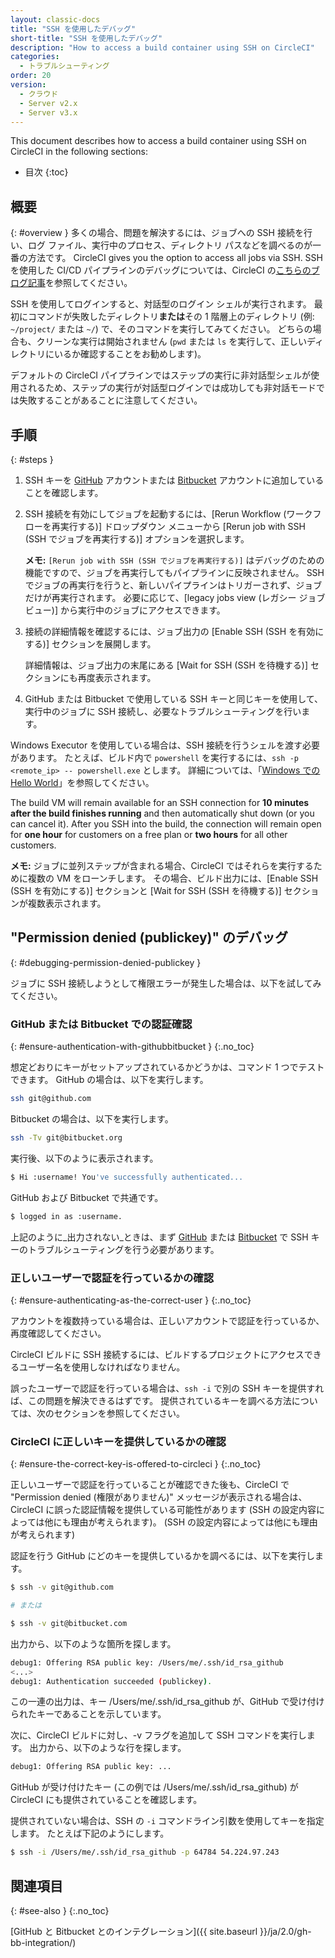 ```yaml
---
layout: classic-docs
title: "SSH を使用したデバッグ"
short-title: "SSH を使用したデバッグ"
description: "How to access a build container using SSH on CircleCI"
categories:
  - トラブルシューティング
order: 20
version:
  - クラウド
  - Server v2.x
  - Server v3.x
---
```


This document describes how to access a build container using SSH on CircleCI in the following sections:

* 目次
{:toc}

## 概要
{: #overview }
多くの場合、問題を解決するには、ジョブへの SSH 接続を行い、ログ ファイル、実行中のプロセス、ディレクトリ パスなどを調べるのが一番の方法です。 CircleCI gives you the option to access all jobs via SSH. SSH を使用した CI/CD パイプラインのデバッグについては、CircleCI の[こちらのブログ記事](https://circleci.com/blog/debugging-ci-cd-pipelines-with-ssh-access/)を参照してください。

SSH を使用してログインすると、対話型のログイン シェルが実行されます。 最初にコマンドが失敗したディレクトリ**または**その 1 階層上のディレクトリ (例: `~/project/` または `~/`) で、そのコマンドを実行してみてください。 どちらの場合も、クリーンな実行は開始されません (`pwd` または `ls` を実行して、正しいディレクトリにいるか確認することをお勧めします)。

デフォルトの CircleCI パイプラインではステップの実行に非対話型シェルが使用されるため、ステップの実行が対話型ログインでは成功しても非対話モードでは失敗することがあることに注意してください。

## 手順
{: #steps }

1. SSH キーを [GitHub](https://help.github.com/articles/adding-a-new-ssh-key-to-your-github-account/) アカウントまたは [Bitbucket](https://confluence.atlassian.com/bitbucket/set-up-an-ssh-key-728138079.html) アカウントに追加していることを確認します。

2. SSH 接続を有効にしてジョブを起動するには、[Rerun Workflow (ワークフローを再実行する)] ドロップダウン メニューから [Rerun job with SSH (SSH でジョブを再実行する)] オプションを選択します。

     **メモ:** `[Rerun job with SSH (SSH でジョブを再実行する)]` はデバッグのための機能ですので、ジョブを再実行してもパイプラインに反映されません。 SSH でジョブの再実行を行うと、新しいパイプラインはトリガーされず、ジョブだけが再実行されます。 必要に応じて、[legacy jobs view (レガシー ジョブ ビュー)] から実行中のジョブにアクセスできます。

3. 接続の詳細情報を確認するには、ジョブ出力の [Enable SSH (SSH を有効にする)] セクションを展開します。

     詳細情報は、ジョブ出力の末尾にある [Wait for SSH (SSH を待機する)] セクションにも再度表示されます。

4. GitHub または Bitbucket で使用している SSH キーと同じキーを使用して、実行中のジョブに SSH 接続し、必要なトラブルシューティングを行います。

Windows Executor を使用している場合は、SSH 接続を行うシェルを渡す必要があります。 たとえば、ビルド内で `powershell` を実行するには、`ssh -p <remote_ip> -- powershell.exe` とします。 詳細については、「[Windows での Hello World]({{site.baseurl}}/2.0/hello-world-windows)」を参照してください。

The build VM will remain available for an SSH connection for **10 minutes after the build finishes running** and then automatically shut down (or you can cancel it). After you SSH into the build, the connection will remain open for **one hour** for customers on a free plan or **two hours** for all other customers.

**メモ:** ジョブに並列ステップが含まれる場合、CircleCI ではそれらを実行するために複数の VM をローンチします。 その場合、ビルド出力には、[Enable SSH (SSH を有効にする)] セクションと [Wait for SSH (SSH を待機する)] セクションが複数表示されます。

## "Permission denied (publickey)" のデバッグ
{: #debugging-permission-denied-publickey }

ジョブに SSH 接続しようとして権限エラーが発生した場合は、以下を試してみてください。

### GitHub または Bitbucket での認証確認
{: #ensure-authentication-with-githubbitbucket }
{:.no_toc}

想定どおりにキーがセットアップされているかどうかは、コマンド 1 つでテストできます。 GitHub の場合は、以下を実行します。

```bash
ssh git@github.com
```

Bitbucket の場合は、以下を実行します。

```bash
ssh -Tv git@bitbucket.org
```

実行後、以下のように表示されます。

```bash
$ Hi :username! You've successfully authenticated...
```

GitHub および Bitbucket で共通です。

```bash
$ logged in as :username.
```

上記のように_出力されない_ときは、まず [GitHub](https://help.github.com/articles/error-permission-denied-publickey) または [Bitbucket](https://confluence.atlassian.com/bitbucket/troubleshoot-ssh-issues-271943403.html) で SSH キーのトラブルシューティングを行う必要があります。

### 正しいユーザーで認証を行っているかの確認
{: #ensure-authenticating-as-the-correct-user }
{:.no_toc}

アカウントを複数持っている場合は、正しいアカウントで認証を行っているか、再度確認してください。

CircleCI ビルドに SSH 接続するには、ビルドするプロジェクトにアクセスできるユーザー名を使用しなければなりません。

誤ったユーザーで認証を行っている場合は、`ssh -i` で別の SSH キーを提供すれば、この問題を解決できるはずです。 提供されているキーを調べる方法については、次のセクションを参照してください。

### CircleCI に正しいキーを提供しているかの確認
{: #ensure-the-correct-key-is-offered-to-circleci }
{:.no_toc}

正しいユーザーで認証を行っていることが確認できた後も、CircleCI で "Permission denied (権限がありません)" メッセージが表示される場合は、CircleCI に誤った認証情報を提供している可能性があります  (SSH の設定内容によっては他にも理由が考えられます)。  (SSH の設定内容によっては他にも理由が考えられます)

認証を行う GitHub にどのキーを提供しているかを調べるには、以下を実行します。

```bash
$ ssh -v git@github.com

# または

$ ssh -v git@bitbucket.com
```

出力から、以下のような箇所を探します。

```bash
debug1: Offering RSA public key: /Users/me/.ssh/id_rsa_github
<...>
debug1: Authentication succeeded (publickey).
```

この一連の出力は、キー /Users/me/.ssh/id_rsa_github が、GitHub で受け付けられたキーであることを示しています。

次に、CircleCI ビルドに対し、-v フラグを追加して SSH コマンドを実行します。 出力から、以下のような行を探します。

```bash
debug1: Offering RSA public key: ...
```

GitHub が受け付けたキー (この例では /Users/me/.ssh/id_rsa_github) が CircleCI にも提供されていることを確認します。

提供されていない場合は、SSH の `-i` コマンドライン引数を使用してキーを指定します。 たとえば下記のようにします。

```bash
$ ssh -i /Users/me/.ssh/id_rsa_github -p 64784 54.224.97.243
```

## 関連項目
{: #see-also }
{:.no_toc}

[GitHub と Bitbucket とのインテグレーション]({{ site.baseurl }}/ja/2.0/gh-bb-integration/)
